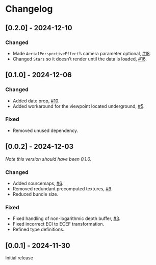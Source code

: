 # Changelog

## [0.2.0] - 2024-12-10

### Changed

- Made `AerialPerspectiveEffect`’s camera parameter optional, [#18](https://github.com/takram-design-engineering/three-geospatial/pull/18).
- Changed `Stars` so it doesn’t render until the data is loaded, [#16](https://github.com/takram-design-engineering/three-geospatial/pull/16).

## [0.1.0] - 2024-12-06

### Changed

- Added date prop, [#10](https://github.com/takram-design-engineering/three-geospatial/issues/10).
- Added workaround for the viewpoint located underground, [#5](https://github.com/takram-design-engineering/three-geospatial/issues/5).

### Fixed

- Removed unused dependency.

## [0.0.2] - 2024-12-03

*Note this version should have been 0.1.0.*

### Changed

- Added sourcemaps, [#6](https://github.com/takram-design-engineering/three-geospatial/issues/6).
- Removed redundant precomputed textures, [#9](https://github.com/takram-design-engineering/three-geospatial/issues/9).
- Reduced bundle size.

### Fixed

- Fixed handling of non-logarithmic depth buffer, [#3](https://github.com/takram-design-engineering/three-geospatial/issues/3).
- Fixed incorrect ECI to ECEF transformation.
- Refined type definitions.

## [0.0.1] - 2024-11-30

Initial release
